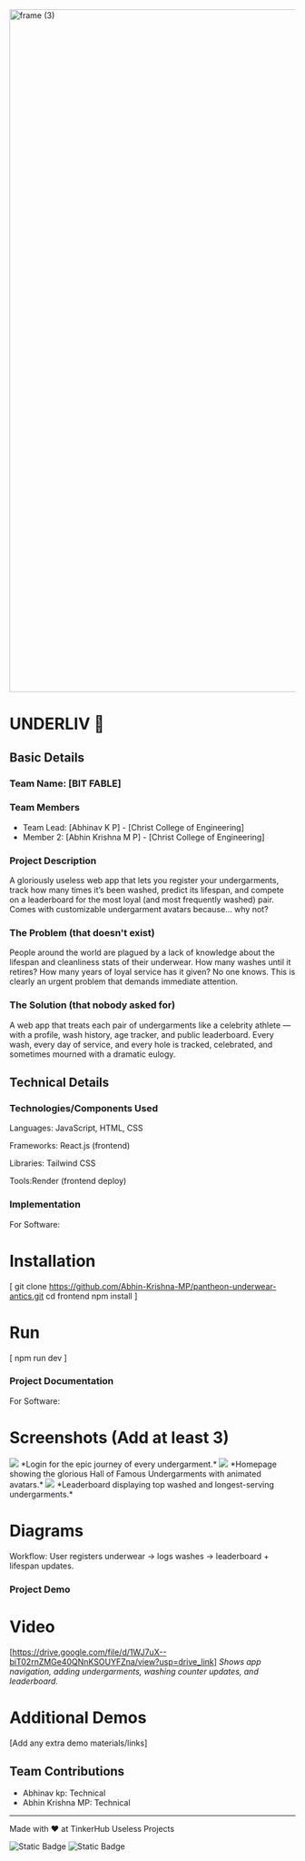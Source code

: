 <img width="3188" height="1202" alt="frame (3)" src="https://github.com/user-attachments/assets/517ad8e9-ad22-457d-9538-a9e62d137cd7" />


# UNDERLIV 🎯


## Basic Details
### Team Name: [BIT FABLE]


### Team Members
- Team Lead: [Abhinav K P] - [Christ College of Engineering]
- Member 2: [Abhin Krishna M P] - [Christ College of Engineering]

### Project Description
A gloriously useless web app that lets you register your undergarments, track how many times it’s been washed, predict its lifespan, and compete on a leaderboard for the most loyal (and most frequently washed) pair. Comes with customizable undergarment avatars because… why not?



### The Problem (that doesn't exist)
People around the world are plagued by a lack of knowledge about the lifespan and cleanliness stats of their underwear. How many washes until it retires? How many years of loyal service has it given? No one knows. This is clearly an urgent problem that demands immediate attention.

### The Solution (that nobody asked for)
A web app that treats each pair of undergarments like a celebrity athlete — with a profile, wash history, age tracker, and public leaderboard. Every wash, every day of service, and every hole is tracked, celebrated, and sometimes mourned with a dramatic eulogy.

## Technical Details
### Technologies/Components Used
Languages: JavaScript, HTML, CSS

Frameworks: React.js (frontend)

Libraries: Tailwind CSS

Tools:Render (frontend deploy)

### Implementation
For Software:

# Installation
[
git clone https://github.com/Abhin-Krishna-MP/pantheon-underwear-antics.git
cd frontend
npm install
]

# Run
[
    npm run dev
]

### Project Documentation
For Software:

# Screenshots (Add at least 3)
<img src="https://drive.google.com/uc?export=view&id=1YUDIQiJJpk30Zzd8W802OEGRcUfiDOPz">
*Login for the epic journey of every undergarment.*

<img src="https://drive.google.com/uc?export=view&id=1vbqliSSKmRBKUZ9Y5HrO6V-IyyNqww4Y">
*Homepage showing the glorious Hall of Famous Undergarments with animated avatars.*


<img src="https://drive.google.com/uc?export=view&id=13mZAHZHdTMDvK43uZOD4wOvdeyc9JLgs">
*Leaderboard displaying top washed and longest-serving undergarments.*

# Diagrams
Workflow: User registers underwear → logs washes  → leaderboard + lifespan updates.


### Project Demo
# Video
[https://drive.google.com/file/d/1WJ7uX--biT02rnZMGe40QNnKSOUYFZna/view?usp=drive_link]
*Shows app navigation, adding undergarments, washing counter updates, and leaderboard.*

# Additional Demos
[Add any extra demo materials/links]

## Team Contributions
- Abhinav kp: Technical
- Abhin Krishna MP: Technical

---
Made with ❤️ at TinkerHub Useless Projects 

![Static Badge](https://img.shields.io/badge/TinkerHub-24?color=%23000000&link=https%3A%2F%2Fwww.tinkerhub.org%2F)
![Static Badge](https://img.shields.io/badge/UselessProjects--25-25?link=https%3A%2F%2Fwww.tinkerhub.org%2Fevents%2FQ2Q1TQKX6Q%2FUseless%2520Projects)


